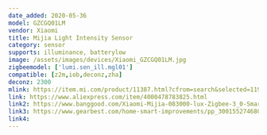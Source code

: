 ```yaml
---
date_added: 2020-05-36
model: GZCGQ01LM
vendor: Xiaomi
title: Mijia Light Intensity Sensor
category: sensor
supports: illuminance, batterylow
image: /assets/images/devices/Xiaomi_GZCGQ01LM.jpg
zigbeemodel: ['lumi.sen_ill.mgl01']
compatible: [z2m,iob,deconz,zha]
deconz: 2300
mlink: https://item.mi.com/product/11387.html?cfrom=search&selected=1194900027&pClass=c
link: https://www.aliexpress.com/item/4000478783825.html
link2: https://www.banggood.com/Xiaomi-Mijia-083000-lux-Zigbee-3_0-Smart-Home-Light-Sensor-Monitor-Alarm-Work-with-Xiaomi-Multimode-ZigBee-3_0-Gateway-p-1607833.html
link3: https://www.gearbest.com/home-smart-improvements/pp_3001552746808221.html
link4: 
---
```


